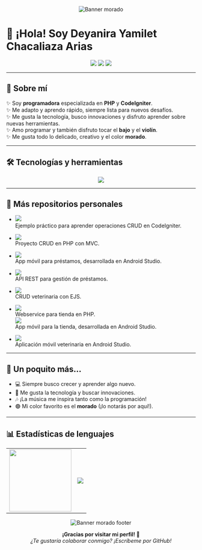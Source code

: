 <!-- Banner moradito -->
<p align="center">
  <img src="https://capsule-render.vercel.app/api?type=waving&color=8e44ad&height=120&section=header&text=Bienvenid@%20a%20mi%20perfil%20✨&fontColor=fff&fontSize=35&fontAlign=50" alt="Banner morado">
</p>

# 🌷 ¡Hola! Soy Deyanira Yamilet Chacaliaza Arias

<div align="center">
  <img src="https://img.shields.io/badge/Programadora-PHP%20%7C%20CodeIgniter-8e44ad?style=for-the-badge&logo=php&logoColor=white">
  <img src="https://img.shields.io/badge/Aprendiz%20Rápida-Adaptabilidad-9b59b6?style=for-the-badge">
  <img src="https://img.shields.io/badge/Hobbies-Programar%20%7C%20Bajo%20%7C%20Violín-bd7be5?style=for-the-badge">
</div>

---

## 💜 Sobre mí

✨ Soy **programadora** especializada en **PHP** y **CodeIgniter**.  
✨ Me adapto y aprendo rápido, siempre lista para nuevos desafíos.  
✨ Me gusta la tecnología, busco innovaciones y disfruto aprender sobre nuevas herramientas.  
✨ Amo programar y también disfruto tocar el **bajo** y el **violín**.  
✨ Me gusta todo lo delicado, creativo y el color **morado**.

---

## 🛠️ Tecnologías y herramientas

<p align="center">
  <img src="https://skillicons.dev/icons?i=php,mysql,html,css,js,java,androidstudio,git,github,vscode" />
</p>

---

## 🚀 Más repositorios personales

- <a href="https://github.com/yamiletArias/crud_codeingniter"><img src="https://img.shields.io/badge/CRUD CodeIgniter-PHP-8e44ad?style=flat-square"></a>  
  Ejemplo práctico para aprender operaciones CRUD en CodeIgniter.

<!-- - <a href="https://github.com/yamiletArias/crud_codeingniter"><img src="https://img.shields.io/badge/CRUD%20CodeIgniter-8e44ad?style=flat-square"></a>
  **CRUD CodeIgniter**
  Ejemplo práctico para aprender operaciones CRUD en CodeIgniter. -->

- <a href="https://github.com/yamiletArias/CRUDMVCPRUEBA"><img src="https://img.shields.io/badge/CRUDMVCPRUEBA-PHP-8e44ad?style=flat-square"></a>  
  Proyecto CRUD en PHP con MVC.

- <a href="https://github.com/yamiletArias/APPPRESTAMOS"><img src="https://img.shields.io/badge/APPPRESTAMOS-Java%20(Android%20Studio)-9b59b6?style=flat-square"></a>  
  App móvil para préstamos, desarrollada en Android Studio.

- <a href="https://github.com/yamiletArias/REST-API-PRESTAMOS"><img src="https://img.shields.io/badge/REST--API--PRESTAMOS-JavaScript-bd7be5?style=flat-square"></a>  
  API REST para gestión de préstamos.

- <a href="https://github.com/yamiletArias/CRUDVETERINARIA"><img src="https://img.shields.io/badge/CRUDVETERINARIA-EJS-8e44ad?style=flat-square"></a>  
  CRUD veterinaria con EJS.

- <a href="https://github.com/yamiletArias/WSTIENDA"><img src="https://img.shields.io/badge/WSTIENDA-PHP%20Webservice-9b59b6?style=flat-square"></a>  
  Webservice para tienda en PHP.
  <br>
  <a href="https://github.com/yamiletArias/APPSTOREROPA"><img src="https://img.shields.io/badge/APPSTOREROPA-Java%20(Android%20Studio)-bd7be5?style=flat-square"></a>  
  App móvil para la tienda, desarrollada en Android Studio.

- <a href="https://github.com/yamiletArias/APPVETERINARIA"><img src="https://img.shields.io/badge/APPVETERINARIA-Java%20(Android%20Studio)-8e44ad?style=flat-square"></a>  
  Aplicación móvil veterinaria en Android Studio.

---

## 🌷 Un poquito más...

- 💻 Siempre busco crecer y aprender algo nuevo.
- 🚀 Me gusta la tecnología y buscar innovaciones.
- 🎶 ¡La música me inspira tanto como la programación!
- 🟣 Mi color favorito es el **morado** (¡lo notarás por aquí!).

---

## 📊 Estadísticas de lenguajes

<!-- [![Top Langs](https://github-readme-stats.vercel.app/api/top-langs/?username=yamiletArias&layout=compact&langs_count=8&theme=gruvbox)](https://github.com/anuraghazra/github-readme-stats)
 -->
<p align="center">
  <table>
    <tr>
      <td>
        <img src="https://github-readme-stats.vercel.app/api?username=yamiletArias&show_icons=true&theme=blueberry&hide_border=true" height="165"/>
      </td>
      <td>
        <img src="https://github-readme-stats.vercel.app/api/top-langs/?username=yamiletArias&layout=compact&langs_count=8&theme=gruvbox" />
      </td>
    </tr>
  </table>
</p>

<p align="center">
  <img src="https://capsule-render.vercel.app/api?type=waving&color=bd7be5&height=80&section=footer" alt="Banner morado footer">
</p>

<div align="center">
  <b>¡Gracias por visitar mi perfil! 💜</b><br>
  <i>¿Te gustaría colaborar conmigo? ¡Escríbeme por GitHub!</i>
</div>

